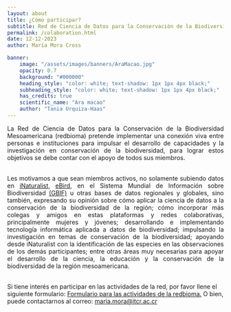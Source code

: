 ```yaml
---
layout: about
title: ¿Cómo participar?
subtitle: Red de Ciencia de Datos para la Conservación de la Biodiversidad Mesoamericana
permalink: /colaboration.html
date: 12-12-2023
author: María Mora Cross

banner:
    image: "/assets/images/banners/AraMacao.jpg"
    opacity: 0.7
    background: "#000000"
    heading_style: "color: white; text-shadow: 1px 1px 4px black;"
    subheading_style: "color: white; text-shadow: 1px 1px 4px black;"
    has_credits: true
    scientific_name: "Ara macao"
    author: "Tania Urquiza-Haas"
---
```


<div style="text-align: justify">
La Red de Ciencia de Datos para la Conservación de la Biodiversidad Mesoamericana (redbioma) pretende implementar una conexión viva entre personas e instituciones para impulsar el desarrollo de capacidades y la investigación en conservación de la biodiversidad, para lograr estos objetivos se debe contar con el apoyo de todos sus miembros.

<br>
<br>

Les motivamos a que sean miembros activos, no solamente subiendo datos en <a href="https://www.inaturalist.org/">iNaturalist,</a> <a href="https://ebird.org/home">eBird,</a> en el Sistema Mundial de Información sobre Biodiversidad <a href="https://www.gbif.org/es/">(GBIF)</a> u otras bases de datos regionales y globales, sino también, expresando su opinión sobre cómo aplicar la ciencia de datos a la conservación de la biodiversidad de la región; cómo incorporar más colegas y amigos en estas plataformas y redes colaborativas, principalmente mujeres y jóvenes; desarrollando e implementando tecnología informática aplicada a datos de biodiversidad; impulsando la investigación en temas de conservación de la biodiversidad; apoyando desde iNaturalist con la identificación de las especies en las observaciones de los demás participantes; entre otras áreas muy necesarias para apoyar el desarrollo de la ciencia, la educación y la conservación de la biodiversidad de la región mesoamericana.
<br><br>
</div>

Si tiene interés en participar en las actividades de la red, por favor llene el siguiente formulario: [Formulario para las actividades de la redbioma.](/formularios/invitacion-red.html)
O bien, puede contactarnos al correo: [maria.mora@itcr.ac.cr](mailto:maria.mora@itcr.ac.cr)
